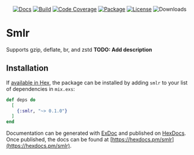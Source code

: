 <p align="center">
<a href="https://hexdocs.pm/smlr/"><img src="https://img.shields.io/badge/api-docs-green" alt="Docs"/></a>
<a href="https://travis-ci.com/mogorman/smlr"><img src="https://travis-ci.com/mogorman/smlr.svg?branch=master" alt="Build"/></a>
<a href="https://coveralls.io/github/mogorman/smlr?branch=master"><img src="https://coveralls.io/repos/github/mogorman/smlr/badge.svg" alt="Code Coverage"/></a>
<a href="https://hex.pm/packages/smlr"><img src="http://img.shields.io/hexpm/v/smlr.svg" alt="Package"/></a>
<a href="COPYING.txt"><img src="http://img.shields.io/hexpm/l/smlr.svg" alt="License"/></a>
<img src="https://img.shields.io/hexpm/dt/smlr" alt="Downloads"/>
</p>

# Smlr
Supports gzip, deflate, br, and zstd
**TODO: Add description**

## Installation

If [available in Hex](https://hex.pm/docs/publish), the package can be installed
by adding `smlr` to your list of dependencies in `mix.exs`:

```elixir
def deps do
  [
    {:smlr, "~> 0.1.0"}
  ]
end
```

Documentation can be generated with [ExDoc](https://github.com/elixir-lang/ex_doc)
and published on [HexDocs](https://hexdocs.pm). Once published, the docs can
be found at [https://hexdocs.pm/smlr](https://hexdocs.pm/smlr).
